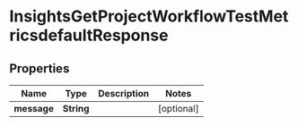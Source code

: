 

# InsightsGetProjectWorkflowTestMetricsdefaultResponse


## Properties

| Name | Type | Description | Notes |
|------------ | ------------- | ------------- | -------------|
|**message** | **String** |  |  [optional] |



